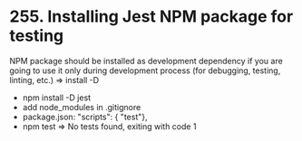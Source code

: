 # 255. Installing Jest NPM package for testing

NPM package should be installed as development dependency if you are going to use it only during development process (for debugging, testing, linting, etc.) => install -D

- npm install -D jest
- add node_modules in .gitignore
- package.json: "scripts": { "test"},
- npm test => No tests found, exiting with code 1
